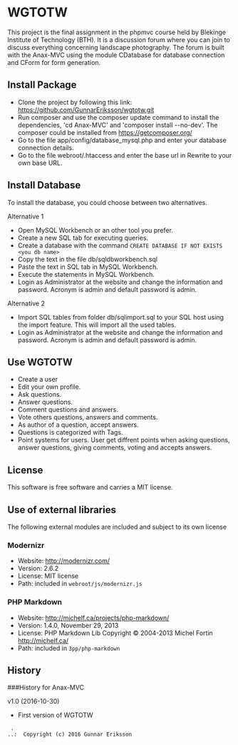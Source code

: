 WGTOTW
======

This project is the final assignment in the phpmvc course held by Blekinge Institute
of Technology (BTH). It is a discussion forum where you can join to discuss
everything concerning landscape photography. The forum is built with the Anax-MVC
using the module CDatabase for database connection and CForm for form generation.


Install Package
---------------
* Clone the project by following this link: https://github.com/GunnarEriksson/wgtotw.git
* Run composer and use the composer update command to install the dependencies,
'cd Anax-MVC' and 'composer install --no-dev'. The composer could be installed
from https://getcomposer.org/
* Go to the file app/config/database_mysql.php and enter your database connection details.
* Go to the file webroot/.htaccess and enter the base url in Rewrite to your own base URL.


Install Database
----------------
To install the database, you could choose between two alternatives.

Alternative 1
* Open MySQL Workbench or an other tool you prefer.
* Create a new SQL tab for executing queries.
* Create a database with the command `CREATE DATABASE IF NOT EXISTS <you db name>`
* Copy the text in the file db/sqldbworkbench.sql
* Paste the text in SQL tab in MySQL Workbench.
* Execute the statements in MySQL Workbench.
* Login as Administrator at the website and change the information and password.
Acronym is admin and default password is admin.

Alternative 2
* Import SQL tables from folder db/sqlimport.sql to your SQL host using the import
feature. This will import all the used tables.
* Login as Administrator at the website and change the information and password.
Acronym is admin and default password is admin.


Use WGTOTW
----------
* Create a user
* Edit your own profile.
* Ask questions.
* Answer questions.
* Comment questions and answers.
* Vote others questions, answers and comments.
* As author of a question, accept answers.
* Questions is categorized with Tags.
* Point systems for users. User get diffrent points when asking questions, answer
questions, giving comments, voting and accepts answers.


License
------------------

This software is free software and carries a MIT license.



Use of external libraries
-----------------------------------

The following external modules are included and subject to its own license


### Modernizr
* Website: http://modernizr.com/
* Version: 2.6.2
* License: MIT license
* Path: included in `webroot/js/modernizr.js`



### PHP Markdown
* Website: http://michelf.ca/projects/php-markdown/
* Version: 1.4.0, November 29, 2013
* License: PHP Markdown Lib Copyright © 2004-2013 Michel Fortin http://michelf.ca/
* Path: included in `3pp/php-markdown`




History
-----------------------------------


###History for Anax-MVC

v1.0 (2016-10-30)

* First version of WGTOTW



```
 .  
..:  Copyright (c) 2016 Gunnar Eriksson
```
